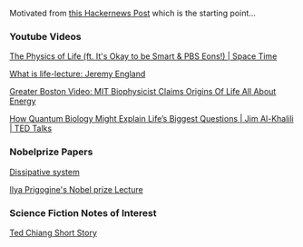 
Motivated from
[this Hackernews Post](https://news.ycombinator.com/item?id=22849554)
which is the starting point...

### Youtube Videos

[The Physics of Life (ft. It's Okay to be Smart & PBS Eons!) | Space Time](https://www.youtube.com/watch?v=GcfLZSL7YGw)

[What is life-lecture: Jeremy England](https://www.youtube.com/watch?v=e91D5UAz-f4)

[Greater Boston Video: MIT Biophysicist Claims Origins Of Life All About Energy](https://www.youtube.com/watch?v=ka8573QQKW4)

[How Quantum Biology Might Explain Life’s Biggest Questions | Jim Al-Khalili | TED Talks](https://www.youtube.com/watch?v=_qgSz1UmcBM)

### Nobelprize Papers

[Dissipative system](https://en.m.wikipedia.org/wiki/Dissipative_system)

[Ilya Prigogine's Nobel prize Lecture](https://www.nobelprize.org/uploads/2018/06/prigogine-lecture.pdf)

### Science Fiction Notes of Interest

[Ted Chiang Short Story](http://www.lightspeedmagazine.com/fiction/exhalation/)

